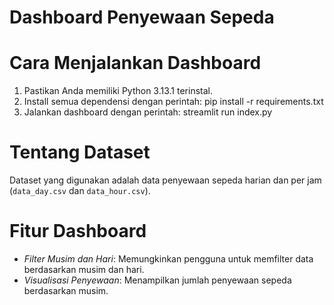 # Dashboard Penyewaan Sepeda

# Cara Menjalankan Dashboard
1. Pastikan Anda memiliki Python 3.13.1 terinstal.
2. Install semua dependensi dengan perintah: 
pip install -r requirements.txt
3. Jalankan dashboard dengan perintah:
streamlit run index.py


# Tentang Dataset
Dataset yang digunakan adalah data penyewaan sepeda harian dan per jam (`data_day.csv` dan `data_hour.csv`).

# Fitur Dashboard
- *Filter Musim dan Hari*: Memungkinkan pengguna untuk memfilter data berdasarkan musim dan hari.
- *Visualisasi Penyewaan*: Menampilkan jumlah penyewaan sepeda berdasarkan musim.


